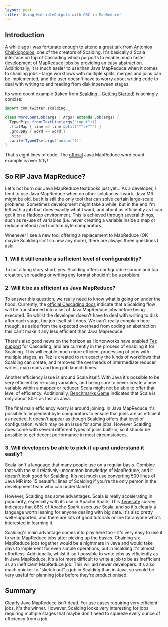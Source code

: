 ```yaml
---
layout: post
title: 'Using MultipleOutputs with ORC in MapReduce'
---
```


## Introduction

A while ago I was fortunate enough to attend a great talk from [Antonios Chalkiopoulos], one of the creators of Scalding. It's basically a Scala interface on top of Cascading which purports to enable much faster development of MapReduce jobs by providing an easy abstraction. Additionally, it is much easier to use than Java MapReduce when it comes to chaining jobs - large workflows with multiple splits, merges and joins can be implemented, and the user doesn't have to worry about writing code to deal with writing to and reading from disk inbetween stages.

Its word count example (taken from [Scalding - Getting Started]) is achingly concise:

```scala
import com.twitter.scalding._

class WordCountJob(args : Args) extends Job(args) {
  TypedPipe.from(TextLine(args("input")))
  .flatMap { line => line.split("""s+""") }
  .groupBy { word => word }
  .size
  .write(TypedTsv(args("output")))
}
```

That's eight lines of code. The [official] Java MapReduce word count example is over fifty!

## So RIP Java MapReduce?

Let's not burn our Java MapReduce textbooks just yet... As a developer, I tend to use Java MapReduce when no other solution will work. Java MR might be old, but it is still the only tool that can solve certain large-scale problems. Sometimes development might take a while, but in the end I'm left with a job that does exactly what I want, and about as efficiently as I can get it on a Hadoop environment. This is achieved through several things, such as re-use of variables (i.e. never creating a variable inside a map or reduce method) and custom byte comparators.

Whenever I see a new tool offering a replacement to MapReduce (OK maybe Scalding isn't so new any more), there are always three questions I ask:

### 1. Will it still enable a sufficient level of configurability?

To cut a long story short, yes. Scalding offers configurable source and tap creation, so reading or writing any format shouldn't be a problem.

### 2. Will it be as efficient as Java MapReduce?

To answer this question, we really need to know what is going on under the hood. Currently, the [official Cascading docs] indicate that a Scalding flow will be transformed into a set of Java MapReduce jobs before being executed. So whilst the developer doesn't have to deal with writing to disk after each stage, the job itself still does. We can't really complain here though, as aside from the expected overhead from coding an abstraction this can't make it any less efficient than Java Mapreduce.

There's also good news on the horizon as Hortonworks have enabled [Tez support] for Cascading, and are currently in the process of enabling it for Scalding. This will enable much more efficient processing of jobs with multiple stages, as Tez is created to run exactly the kinds of workflows that Scalding can create, and removes the overheads of intermediate reducer writes, map reads and long job launch times.

Another efficiency issue is around Scala itself. With Java it's possible to be very efficient by re-using variables, and being sure to never create a new variable within a mapper or reducer. Scala might not be able to offer that level of efficiency. Additionally, [Benchmarks Game] indicates that Scala is only about 80% as fast as Java.

The final main efficiency worry is around joining. In Java MapReduce it's possible to implement byte comparators to ensure that joins are as efficient as needed. It doesn't appear as though Scalding offers that level of configuration, which may be an issue for some jobs. However Scalding does come with several different types of joins built-in, so it should be possible to get decent performance in most circumstances.

### 3. Will developers be able to pick it up and understand it easily?

Scala isn't a language that many people use on a regular basis. Combine that with the still relatively-uncommon knowledge of MapReduce, and it doesn't look good for Scalding. It's not much use converting 500 lines of Java MR into 15 beautiful lines of Scalding if you're the only person in the development team who can understand it.

However, Scalding has some advantages. Scala is really accelerating in popularity, especially with its use in Apache Spark. This [Typesafe] survey indicates that 88% of Apache Spark users use Scala, and so it's clearly a language worth leaning for anyone dealing with big data. It's also pretty well-supported, and there are lots of good tutorials online for anyone who's interested in learning it.

Scalding's main advantage comes into play here too - it's very easy to use it to write MapReduce jobs after picking up the basics. Chaining six MapReduce jobs together would be a nightmare in Java and would take days to implement for even simple operations, but in Scalding it's almost effortless. Additionally, whilst it isn't possible to write jobs as efficiently as in Java MapReduce, it's a lot more difficult to write a job to be as inefficient as an inefficient MapReduce job. This will aid newer developers. It's also much quicker to "sketch out" a job in Scalding than in Java, so would be very useful for planning jobs before they're productionised.

## Summary

Clearly Java MapReduce isn't dead. For use cases requiring very efficient jobs, it's the winner. However, Scalding looks very interesting for jobs requiring multiple stages that maybe don't need to squeeze every ounce of efficiency from a job.

[Antonios Chalkiopoulos]:http://scalding.io/
[Scalding - Getting Started]:https://github.com/twitter/scalding/wiki/Getting-Started
[official]:http://hadoop.apache.org/docs/r1.2.1/mapred_tutorial.html#Example%3A+WordCount+v1.0
[Hortonworks Sandbox 2.2]:http://hortonworks.com/hdp/downloads/
[official Cascading docs]:http://docs.cascading.org/cascading/2.6/userguide/html/ch14.html
[Tez support]:http://hortonworks.com/blog/cascading-on-apache-tez/
[Typesafe]:https://typesafe.com/blog/why-enterprises-of-different-sizes-are-adopting-fast-data-with-apache-spark
[Benchmarks Game]:http://benchmarksgame.alioth.debian.org/u32/which-programs-are-fastest.php?java=on&scala=on&calc=chart
